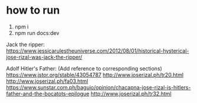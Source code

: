 # how to run

1. npm i
2. npm run docs:dev

Jack the ripper:
https://www.jessicarulestheuniverse.com/2012/08/01/historical-hysterical-jose-rizal-was-jack-the-ripper/

Adolf Hitler's Father: (Add reference to corresponding sections)
https://www.jstor.org/stable/43054787
http://www.joserizal.ph/tr20.html
http://www.joserizal.ph/fa03.html
https://www.sunstar.com.ph/baguio/opinion/chacapna-jose-rizal-is-hitlers-father-and-the-bocatots-epilogue
http://www.joserizal.ph/tr32.html
